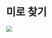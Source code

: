 # 미로 찾기

![](https://user-images.githubusercontent.com/56228907/223593401-c73b22f5-79ff-412b-9a5f-c6656f433827.png)
